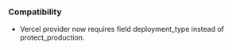 ### Compatibility
* Vercel provider now requires field deployment_type instead of protect_production.